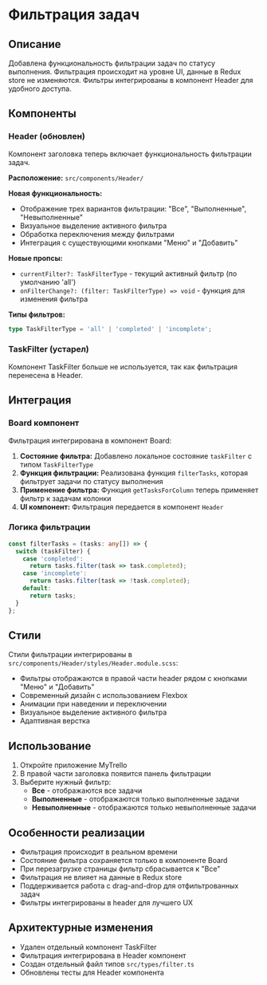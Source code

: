 # Фильтрация задач

## Описание

Добавлена функциональность фильтрации задач по статусу выполнения. Фильтрация происходит на уровне UI, данные в Redux store не изменяются. Фильтры интегрированы в компонент Header для удобного доступа.

## Компоненты

### Header (обновлен)

Компонент заголовка теперь включает функциональность фильтрации задач.

**Расположение:** `src/components/Header/`

**Новая функциональность:**
- Отображение трех вариантов фильтрации: "Все", "Выполненные", "Невыполненные"
- Визуальное выделение активного фильтра
- Обработка переключения между фильтрами
- Интеграция с существующими кнопками "Меню" и "Добавить"

**Новые пропсы:**
- `currentFilter?: TaskFilterType` - текущий активный фильтр (по умолчанию 'all')
- `onFilterChange?: (filter: TaskFilterType) => void` - функция для изменения фильтра

**Типы фильтров:**
```typescript
type TaskFilterType = 'all' | 'completed' | 'incomplete';
```

### TaskFilter (устарел)

Компонент TaskFilter больше не используется, так как фильтрация перенесена в Header.

## Интеграция

### Board компонент

Фильтрация интегрирована в компонент Board:

1. **Состояние фильтра:** Добавлено локальное состояние `taskFilter` с типом `TaskFilterType`
2. **Функция фильтрации:** Реализована функция `filterTasks`, которая фильтрует задачи по статусу выполнения
3. **Применение фильтра:** Функция `getTasksForColumn` теперь применяет фильтр к задачам колонки
4. **UI компонент:** Фильтрация передается в компонент `Header`

### Логика фильтрации

```typescript
const filterTasks = (tasks: any[]) => {
  switch (taskFilter) {
    case 'completed':
      return tasks.filter(task => task.completed);
    case 'incomplete':
      return tasks.filter(task => !task.completed);
    default:
      return tasks;
  }
};
```

## Стили

Стили фильтрации интегрированы в `src/components/Header/styles/Header.module.scss`:

- Фильтры отображаются в правой части header рядом с кнопками "Меню" и "Добавить"
- Современный дизайн с использованием Flexbox
- Анимации при наведении и переключении
- Визуальное выделение активного фильтра
- Адаптивная верстка

## Использование

1. Откройте приложение MyTrello
2. В правой части заголовка появится панель фильтрации
3. Выберите нужный фильтр:
   - **Все** - отображаются все задачи
   - **Выполненные** - отображаются только выполненные задачи
   - **Невыполненные** - отображаются только невыполненные задачи

## Особенности реализации

- Фильтрация происходит в реальном времени
- Состояние фильтра сохраняется только в компоненте Board
- При перезагрузке страницы фильтр сбрасывается к "Все"
- Фильтрация не влияет на данные в Redux store
- Поддерживается работа с drag-and-drop для отфильтрованных задач
- Фильтры интегрированы в header для лучшего UX

## Архитектурные изменения

- Удален отдельный компонент TaskFilter
- Фильтрация интегрирована в Header компонент
- Создан отдельный файл типов `src/types/filter.ts`
- Обновлены тесты для Header компонента 